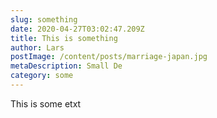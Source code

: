 ```yaml
---
slug: something
date: 2020-04-27T03:02:47.209Z
title: This is something
author: Lars
postImage: /content/posts/marriage-japan.jpg
metaDescription: Small De
category: some
---
```

This is some etxt
